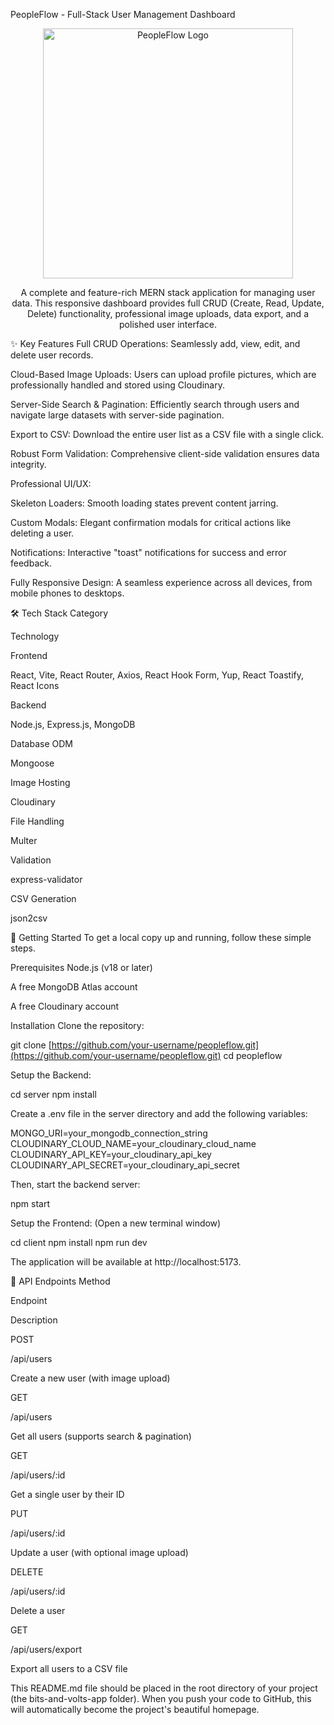 PeopleFlow - Full-Stack User Management Dashboard
<div align="center">
<img src="./client/public/peopleflow-logo.png" alt="PeopleFlow Logo" width="400"/>
</div>

<p align="center">
A complete and feature-rich MERN stack application for managing user data. This responsive dashboard provides full CRUD (Create, Read, Update, Delete) functionality, professional image uploads, data export, and a polished user interface.
</p>

✨ Key Features
Full CRUD Operations: Seamlessly add, view, edit, and delete user records.

Cloud-Based Image Uploads: Users can upload profile pictures, which are professionally handled and stored using Cloudinary.

Server-Side Search & Pagination: Efficiently search through users and navigate large datasets with server-side pagination.

Export to CSV: Download the entire user list as a CSV file with a single click.

Robust Form Validation: Comprehensive client-side validation ensures data integrity.

Professional UI/UX:

Skeleton Loaders: Smooth loading states prevent content jarring.

Custom Modals: Elegant confirmation modals for critical actions like deleting a user.

Notifications: Interactive "toast" notifications for success and error feedback.

Fully Responsive Design: A seamless experience across all devices, from mobile phones to desktops.

🛠️ Tech Stack
Category

Technology

Frontend

React, Vite, React Router, Axios, React Hook Form, Yup, React Toastify, React Icons

Backend

Node.js, Express.js, MongoDB

Database ODM

Mongoose

Image Hosting

Cloudinary

File Handling

Multer

Validation

express-validator

CSV Generation

json2csv

🚀 Getting Started
To get a local copy up and running, follow these simple steps.

Prerequisites
Node.js (v18 or later)

A free MongoDB Atlas account

A free Cloudinary account

Installation
Clone the repository:

git clone [https://github.com/your-username/peopleflow.git](https://github.com/your-username/peopleflow.git)
cd peopleflow

Setup the Backend:

cd server
npm install

Create a .env file in the server directory and add the following variables:

MONGO_URI=your_mongodb_connection_string
CLOUDINARY_CLOUD_NAME=your_cloudinary_cloud_name
CLOUDINARY_API_KEY=your_cloudinary_api_key
CLOUDINARY_API_SECRET=your_cloudinary_api_secret

Then, start the backend server:

npm start

Setup the Frontend:
(Open a new terminal window)

cd client
npm install
npm run dev

The application will be available at http://localhost:5173.

📜 API Endpoints
Method

Endpoint

Description

POST

/api/users

Create a new user (with image upload)

GET

/api/users

Get all users (supports search & pagination)

GET

/api/users/:id

Get a single user by their ID

PUT

/api/users/:id

Update a user (with optional image upload)

DELETE

/api/users/:id

Delete a user

GET

/api/users/export

Export all users to a CSV file

This README.md file should be placed in the root directory of your project (the bits-and-volts-app folder). When you push your code to GitHub, this will automatically become the project's beautiful homepage.
